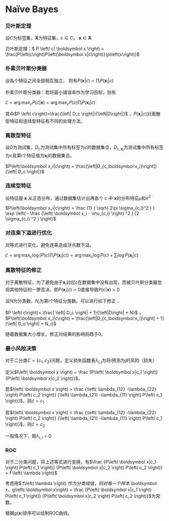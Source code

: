 # Naïve Bayes

### 贝叶斯定理

设$C$为标签集，$\boldsymbol X$为特征集，$c\in C$， $\boldsymbol x \in \boldsymbol X$

贝叶斯定理：$ P \left( c| \boldsymbol x \right) = \frac{P\left(c\right)P\left(\boldsymbol x|c\right)}{p\left(x\right)}$



### 朴素贝叶斯分类器

设各个特征之间全部相互独立， 则有$P\left(\boldsymbol x|c\right) = \prod_{i}P\left(\boldsymbol x_i|c\right)$

朴素贝叶斯分类器：若将最小错误率作为学习目标，则有

$\hat c = \arg\max_{c}P \left( c| \boldsymbol x \right)=\arg\max_c P\left(c\right)\prod_{i}P\left(\boldsymbol x_i|c\right)$

其中$P \left( c\right)=\frac{\left| D_c \right|}{\left|D\right|}$ ，$P\left(\boldsymbol x_i|c\right)$对离散型特征和连续型特征有不同的处理方法。



### 离散型特征

设$D$为测试集，$D_c$为测试集中所有标签为$c$的数据集合，$D_{c,\boldsymbol x_i}$为测试集中所有标签为$c$且第$i$个特征值为$\boldsymbol {x}_i$的数据集合。

$P\left(\boldsymbol x_i|c\right) = \frac{\left|D_{c,\boldsymbol x_i}\right|}{\left| D_c \right|}$



### 连续型特征

设特征服 $\boldsymbol x$ 从正态分布，通过数据集估计出再各个 $c$ 中 $\boldsymbol x$的分布特征$\mu$和$\sigma ^2$

$P\left(\boldsymbol x_i|c\right) = \frac {1} { \sqrt{ 2\pi \sigma_{c,i}^2 } } \exp \left( - \frac {\left( \boldsymbol x_i - \mu_{c,i} \right) ^2 } {2 \sigma_{c,i} ^2 } \right)$



### 对连乘下溢进行优化

对等式进行变化，避免连乘造成浮点数下溢。

$\hat c = \arg\max_c \log \left(P\left(c\right)\prod_{i}P\left(\boldsymbol x_i|c\right) \right) = \arg\max_c \log P\left(c\right) + \sum_i \log P\left(\boldsymbol x_i|c \right)$



### 离散特征的修正

对于离散特征，为了避免由于$\boldsymbol {x}_i$对应$c$在数据集中没有出现，而被贝叶斯分类器忽视其他特征的一票否决，即$P\left(\boldsymbol x_i|c\right)=0$直接导致$P\left(c|\boldsymbol x\right) = 0$

设$N$为分类数，$N_i$为第$i$个特征分类数。可以进行如下修正：

$P \left( c\right)= \frac{ \left| D_c \right| + 1}{\left|D\right| + N}$ ，$P\left(\boldsymbol x_i|c\right) = \frac{\left|D_{c,\boldsymbol x_i}\right| + 1}{\left| D_c \right| + N_i}$

随着数据集大小增长，修正对结果的影响将趋于0。



### 最小风险决策

对于二分类$C = \left\{c_1 , c_2 \right\}$问题，定义损失函数表$\lambda_{i,j}$为将$i$预测为$j$的风险（损失）

定义$l\left( \boldsymbol x \right) = \frac {P\left( \boldsymbol x|c_1 \right)} {P\left( \boldsymbol x|c_2 \right)}$，

若$l\left( \boldsymbol x \right) > \frac {\left( \lambda_{12} -\lambda_{22} \right) P\left( c_2 \right)} {\left( \lambda_{21} -\lambda_{11} \right) P\left( c_1 \right)}$，则$\hat c = c_1$

若$l\left( \boldsymbol x \right) < \frac {\left( \lambda_{12} -\lambda_{22} \right) P\left( c_2 \right)} {\left( \lambda_{21} -\lambda_{11} \right) P\left( c_1 \right)}$，则$\hat c = c_2$

一般情况下，取$\lambda_{i,i}=0$



### ROC

对于二分类问题，将上述等式进行变换，有$\frac {P\left( \boldsymbol x|c_1 \right) P\left( c_1 \right)} {P\left( \boldsymbol x|c_2 \right) P\left( c_2 \right)} > f \left( \lambda \right)$

考虑用$ f\left( \lambda \right) $作为分类阈值，则对每一个样本$ \boldsymbol x$，$g\left( \boldsymbol x\right) = \frac {P\left( \boldsymbol x|c_1 \right) P\left( c_1 \right)} {P\left( \boldsymbol x|c_2 \right) P\left( c_2 \right)}$为常数。

根据$g\left( \boldsymbol x \right)$排序可以绘制ROC曲线。

